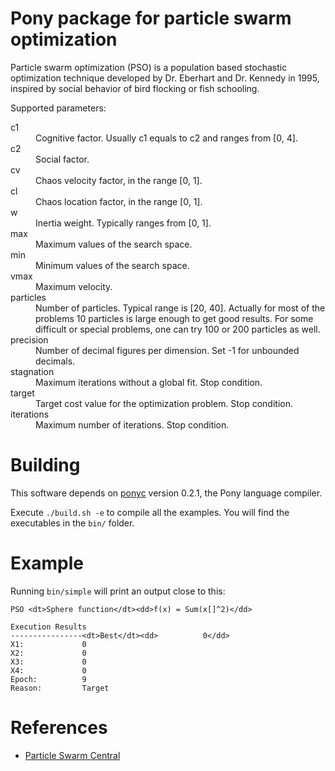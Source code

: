 # Pony package for particle swarm optimization

Particle swarm optimization (PSO) is a population based stochastic optimization technique developed by Dr. Eberhart and Dr. Kennedy  in 1995, inspired by social behavior of bird flocking or fish schooling.

Supported parameters:

<dl>
  <dt>c1</dt><dd>Cognitive factor. Usually c1 equals to c2 and ranges from [0, 4].</dd>
  <dt>c2</dt><dd>Social factor.</dd>
  <dt>cv</dt><dd>Chaos velocity factor, in the range [0, 1].</dd>
  <dt>cl</dt><dd>Chaos location factor, in the range [0, 1].</dd>
  <dt>w</dt><dd>Inertia weight. Typically ranges from [0, 1].</dd>
  <dt>max</dt><dd>Maximum values of the search space.</dd>
  <dt>min</dt><dd>Minimum values of the search space.</dd>
  <dt>vmax</dt><dd>Maximum velocity.</dd>
  <dt>particles</dt>
  <dd>
      Number of particles. Typical range is [20, 40].
      Actually for most of the problems 10 particles is large enough to get good results.
      For some difficult or special problems, one can try 100 or 200 particles as well.
  </dd>
  <dt>precision</dt><dd>Number of decimal figures per dimension. Set -1 for unbounded decimals.</dd>
  <dt>stagnation</dt><dd>Maximum iterations without a global fit. Stop condition.</dd>
  <dt>target</dt><dd>Target cost value for the optimization problem. Stop condition.</dd>
  <dt>iterations</dt><dd>Maximum number of iterations. Stop condition.</dd>
</dl>

# Building

This software depends on [ponyc](http://www.ponylang.org/) version 0.2.1, the Pony language compiler.

Execute `./build.sh -e` to compile all the examples.
You will find the executables in the `bin/` folder.

# Example

Running `bin/simple` will print an output close to this:

```
PSO <dt>Sphere function</dt><dd>f(x) = Sum(x[]^2)</dd>

Execution Results
----------------<dt>Best</dt><dd>          0</dd>
X1:             0
X2:             0
X3:             0
X4:             0
Epoch:          9
Reason:         Target
```

# References

- [Particle Swarm Central](http://www.particleswarm.info/)

